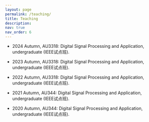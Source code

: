 ```yaml
---
layout: page
permalink: /teaching/
title: Teaching
description: 
nav: true
nav_order: 6
---
```


- 2024 Autumn, AU3318: Digital Signal Processing and Application, undergraduate (IEEE试点班).


- 2023 Autumn, AU3318: Digital Signal Processing and Application, undergraduate (IEEE试点班).


- 2022 Autumn, AU3318: Digital Signal Processing and Application, undergraduate (IEEE试点班).


- 2021 Autumn, AU344: Digital Signal Processing and Application, undergraduate (IEEE试点班).


- 2020 Autumn, AU344: Digital Signal Processing and Application, undergraduate (IEEE试点班).